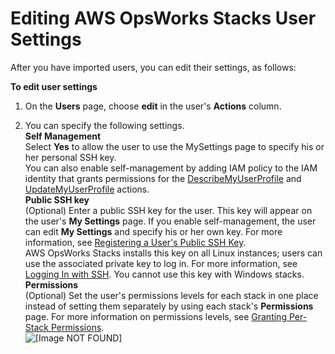 # Editing AWS OpsWorks Stacks User Settings<a name="opsworks-security-users-manage-edit"></a>

After you have imported users, you can edit their settings, as follows:

**To edit user settings**

1. On the **Users** page, choose **edit** in the user's **Actions** column\.

1. You can specify the following settings\.  
**Self Management**  
Select **Yes** to allow the user to use the MySettings page to specify his or her personal SSH key\.   
You can also enable self\-management by adding IAM policy to the IAM identity that grants permissions for the [DescribeMyUserProfile](https://docs.aws.amazon.com/opsworks/latest/APIReference/API_DescribeMyUserProfile.html) and [UpdateMyUserProfile](http://docs.aws.amazon.com/opsworks/latest/APIReference/API_UpdateMyUserProfile.html) actions\.   
**Public SSH key**  
\(Optional\) Enter a public SSH key for the user\. This key will appear on the user's **My Settings** page\. If you enable self\-management, the user can edit **My Settings** and specify his or her own key\. For more information, see [Registering a User's Public SSH Key](security-settingsshkey.md)\.  
AWS OpsWorks Stacks installs this key on all Linux instances; users can use the associated private key to log in\. For more information, see [Logging In with SSH](workinginstances-ssh.md)\. You cannot use this key with Windows stacks\.  
**Permissions**  
\(Optional\) Set the user's permissions levels for each stack in one place instead of setting them separately by using each stack's **Permissions** page\. For more information on permissions levels, see [Granting Per\-Stack Permissions](opsworks-security-users-console.md)\.  
![\[Image NOT FOUND\]](http://docs.aws.amazon.com/opsworks/latest/userguide/images/permissions_edit_user.png)